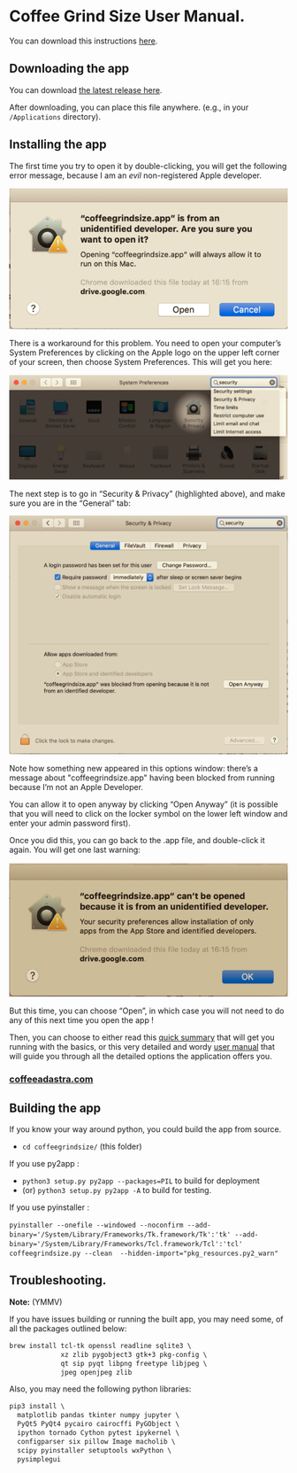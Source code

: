 # Coffee Grind Size User Manual. 

You can download this instructions [here](./Help/coffee_grind_size_installation.pdf).

## Downloading the app

You can download [the latest release here](https://github.com/jgagneastro/coffeegrindsize/releases/latest).

After downloading, you can place this file anywhere. (e.g., in your `/Applications` directory). 

## Installing the app

The first time you try to open it by double-clicking, you will get the following error message, because I am an _evil_ non-registered Apple developer.

![1](./media/1.png "1")

There is a workaround for this problem. You need to open your computer’s System Preferences by clicking on the Apple logo on the upper left corner of your screen, then choose System Preferences. This will get you here:

![3](./media/3.png "3")

The next step is to go in “Security & Privacy” (highlighted above), and make sure you are in the “General” tab:

![2](./media/2.png "2")

Note how something new appeared in this options window: there’s a message about "coffeegrindsize.app" having been blocked from running because I’m not an Apple Developer. 

You can allow it to open anyway by clicking “Open Anyway” (it is possible that you will need to click on the locker symbol on the lower left window and enter your admin password first).

Once you did this, you can go back to the .app file, and double-click it again. You will get one last warning:

![4](./media/4.png "4")

But this time, you can choose “Open”, in which case you will not need to do any of this next time you open the app !

Then, you can choose to either read this [quick summary](./Help/coffee_grind_size_summarized_manual.pdf) that will get you running with the basics, or this very detailed and wordy [user manual](./Help/coffee_grind_size_manual.pdf) that will guide you through all the detailed options the application offers you.

### [coffeeadastra.com](https://coffeeadastra.com/2019/04/07/an-app-to-measure-your-coffee-grind-size-distribution-2/)

## Building the app

If you know your way around python, you could build the app from source.

- `cd coffeegrindsize/` (this folder)

If you use py2app : 

- `python3 setup.py py2app --packages=PIL` to build for deployment 
- (or) `python3 setup.py py2app -A` to build for testing.

If you use pyinstaller : 

`pyinstaller --onefile --windowed --noconfirm --add-binary='/System/Library/Frameworks/Tk.framework/Tk':'tk' --add-binary='/System/Library/Frameworks/Tcl.framework/Tcl':'tcl' coffeegrindsize.py --clean 
--hidden-import="pkg_resources.py2_warn"`

## Troubleshooting. 

**Note:** (YMMV)

If you have issues building or running the built app, you may need some, of all the packages outlined below: 

```
brew install tcl-tk openssl readline sqlite3 \
             xz zlib pygobject3 gtk+3 pkg-config \
             qt sip pyqt libpng freetype libjpeg \
             jpeg openjpeg zlib
```

Also, you may need the following python libraries: 

```
pip3 install \
  matplotlib pandas tkinter numpy jupyter \
  PyQt5 PyQt4 pycairo cairocffi PyGObject \
  ipython tornado Cython pytest ipykernel \
  configparser six pillow Image macholib \
  scipy pyinstaller setuptools wxPython \
  pysimplegui
```
